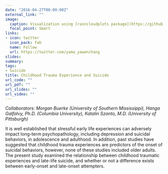 ```yaml
---
date: "2016-04-27T00:00:00Z"
external_link: ""
image:
  caption: Visualization using [raincloudplots package](https://github.com/RainCloudPlots/RainCloudPlots)
  focal_point: Smart
links:
- icon: twitter
  icon_pack: fab
  name: Follow
  url: https://twitter.com/yama_yawenchang
slides: 
summary: 
tags:
- Suicide
title: Childhood Trauma Experience and Suicide
url_code: ""
url_pdf: ""
url_slides: ""
url_video: ""
---
```


<i>Collaborators: Morgan Buerke (University of Southern Mississippi), Hanga Galfalvy, Ph.D. (Columbia University), Katalin Szanto, M.D. (University of Pittsburgh)</i>
<br/>
<p>It is well established that stressful early life experiences can adversely impact long-term psychopathology, including depression and suicidal behaviors, in adolescence and adulthood. In addition, past studies have suggested that childhood trauma experiences are predictors of the onset of suicidal behaviors, however, none of these studies included older adults. The present study examined the relationship between childhood traumatic experiences and late-life suicide, and whether or not a difference exists between early-onset and late-onset attempters.</p>

